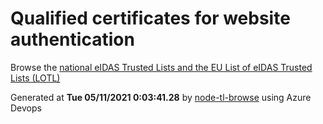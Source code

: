 # Qualified certificates for website authentication 
 Browse the [national eIDAS Trusted Lists and the EU List of eIDAS Trusted Lists (LOTL)](https://webgate.ec.europa.eu/tl-browser/#/) 
 
 
Generated at **Tue 05/11/2021  0:03:41.28** by [node-tl-browse](https://github.com/ymedlop/node-tl-browser) using Azure Devops 
